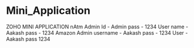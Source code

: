 # Mini_Application
ZOHO MINI APPLICATION
nAtm
Admin Id - Admin
pass - 1234 
User name - Aakash 
pass - 1234
Amazon 
Admin username - Aakash 
pass - 1234
User - Aakash 
pass 1234
